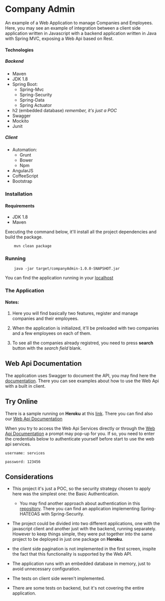 # Company Admin

An example of a Web Application to manage Companies and Employees.
Here, you may see an example of integration between a client side application written in Javascript with a backend application written in Java with Spring MVC, exposing a Web Api based on Rest.

#### Technologies
##### Backend
- Maven
- JDK 1.8
- Spring Boot:
    - Spring-Mvc
    - Spring-Security
    - Spring-Data
    - Spring Actuator
- h2 (embedded database) *remember, it's just a POC*
- Swagger
- Mockito
- Junit

##### Client
- Automation:
    - Grunt
    - Bower
    - Npm
- AngularJS
- CoffeeScript
- Bootstrap

### Installation
#### Requirements
- JDK 1.8
- Maven

Executing the command below, it'll install all the project dependencies and build the package.

```
    mvn clean package
```

### Running

```
    java -jar target/companyAdmin-1.0.0-SNAPSHOT.jar
```

You can find the application running in your [localhost](http://localhost:8080)

### The Application
#### Notes:
1. Here you will find basically two features, register and manage companies and their employees.

2. When the application is initialized, it'll be preloaded with two companies and a few employees on each of them.

3. To see all the companies already registred, you need to press **search** button with the *search field* blank.


## Web Api Documentation

The application uses Swagger to document the API, you may find here the [documentation](http://localhost:8080/swagger-ui.html). There you can see examples about how to use the Web Api with a built in client.

## Try Online
There is a sample running on **Heroku** at this [link](https://stark-reef-70759.herokuapp.com).
There you can find also our [Web Api Documentation](https://stark-reef-70759.herokuapp.com/swagger-ui.html)

When you try to access the Web Api Services directly or through the [Web Api Documentation](https://stark-reef-70759.herokuapp.com/swagger-ui.html) a prompt may pop-up for you. If so,  you need to enter the credentials below to authenticate yourself before start to use the web api services.
```
username: services

password: 123456
```

## Considerations

- This project it's just a POC, so the security strategy chosen to apply here was the simplest one: the Basic Authentication.

    -   You may find another approach about authentication in this [repository](https://github.com/antonioreuter/hateoas-oms-sec). There you can find an application implementing Spring-HATEOAS with Spring-Security.

- The project could be divided into two different applications, one with the javascript client and another just with the backend, running separately. However to keep things simple, they were put together into the same project to be deployed in just one package on **Heroku**.

- the client side pagination is not implemented in the first screen, inspite the fact that this functionality is supported by the Web API.

- The application runs with an embedded database in memory, just to avoid unnecessary configuration.

- The tests on client side weren't implemented.

- There are some tests on backend, but it's not covering the entire application. 

